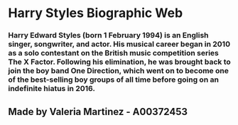 # Harry Styles Biographic Web
### Harry Edward Styles (born 1 February 1994) is an English singer, songwriter, and actor. His musical career began in 2010 as a solo contestant on the British music competition series The X Factor. Following his elimination, he was brought back to join the boy band One Direction, which went on to become one of the best-selling boy groups of all time before going on an indefinite hiatus in 2016.

## Made by Valeria Martinez - A00372453
